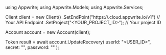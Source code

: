 using Appwrite;
using Appwrite.Models;
using Appwrite.Services;

Client client = new Client()
    .SetEndPoint("https://<REGION>.cloud.appwrite.io/v1") // Your API Endpoint
    .SetProject("<YOUR_PROJECT_ID>"); // Your project ID

Account account = new Account(client);

Token result = await account.UpdateRecovery(
    userId: "<USER_ID>",
    secret: "<SECRET>",
    password: ""
);